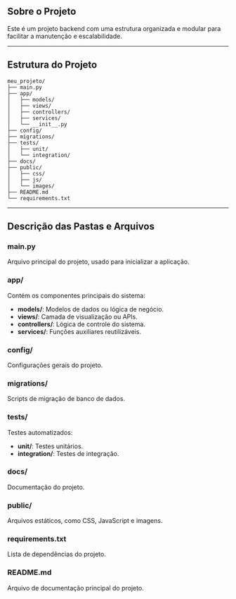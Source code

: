 ## Sobre o Projeto
Este é um projeto backend com uma estrutura organizada e modular para facilitar a manutenção e escalabilidade.

---

## Estrutura do Projeto

```
meu_projeto/
├── main.py
├── app/
│   ├── models/
│   ├── views/
│   ├── controllers/
│   ├── services/
│   └── __init__.py
├── config/
├── migrations/
├── tests/
│   ├── unit/
│   └── integration/
├── docs/
├── public/
│   ├── css/
│   ├── js/
│   └── images/
├── README.md
└── requirements.txt
```

---
## Descrição das Pastas e Arquivos

### **main.py**
Arquivo principal do projeto, usado para inicializar a aplicação.

### **app/**
Contém os componentes principais do sistema:
- **models/**: Modelos de dados ou lógica de negócio.
- **views/**: Camada de visualização ou APIs.
- **controllers/**: Lógica de controle do sistema.
- **services/**: Funções auxiliares reutilizáveis.

### **config/**
Configurações gerais do projeto.

### **migrations/**
Scripts de migração de banco de dados.

### **tests/**
Testes automatizados:
- **unit/**: Testes unitários.
- **integration/**: Testes de integração.

### **docs/**
Documentação do projeto.

### **public/**
Arquivos estáticos, como CSS, JavaScript e imagens.

### **requirements.txt**
Lista de dependências do projeto.

### **README.md**
Arquivo de documentação principal do projeto.
